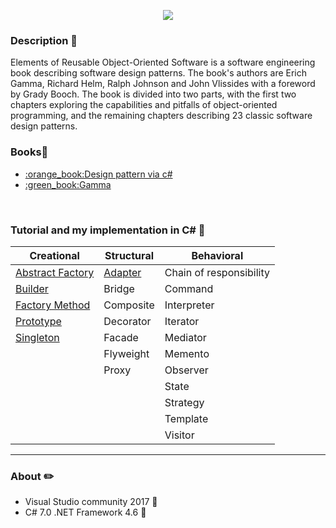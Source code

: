 <p align="center"><img src="http://www.csharptutor.com/Uploads/Originals/design-patterns-in-programming/DisplayImages/3.jpg"></p>


### Description :pushpin:

Elements of Reusable Object-Oriented Software is a software engineering book describing software design patterns. The book's authors are Erich Gamma, Richard Helm, Ralph Johnson and John Vlissides with a foreword by Grady Booch. The book is divided into two parts, with the first two chapters exploring the capabilities and pitfalls of object-oriented programming, and the remaining chapters describing 23 classic software design patterns.

### Books:file_folder:
<ul>
<li><a href="https://drive.google.com/open?id=0By1MH5wlD0LhLTByR3NUclhKbjQ">:orange_book:Design pattern via c#</a>
<li><a href="https://drive.google.com/open?id=0By1MH5wlD0LhS2h6eGJDZlF5d00">:green_book:Gamma</a>
</ul>
<br>

### Tutorial and my implementation in C# :pushpin:

Creational     |  Structural  | Behavioral 
---------------|--------------|-----------|
<a href="https://github.com/VanHakobyan/DesignPatterns/tree/master/Abstract%20Factory">Abstract Factory</a>|	<a href="https://github.com/VanHakobyan/DesignPatterns/tree/master/Adapter">Adapter</a>     |Chain of responsibility
<a href="https://github.com/VanHakobyan/DesignPatterns/tree/master/Builder">Builder</a>	       |Bridge	      |Command	
<a href="https://github.com/VanHakobyan/DesignPatterns/edit/master/FactoryMethod">Factory Method</a> |Composite	    |Interpreter	
<a href="https://github.com/VanHakobyan/DesignPatterns/tree/master/Prototype">Prototype</a>     |Decorator	    |Iterator
<a href="https://github.com/VanHakobyan/DesignPatterns/tree/master/Singleton">Singleton</a>      |Facade	      |Mediator	
&nbsp;         |Flyweight	    |Memento	
&nbsp;         | Proxy        |Observer	
&nbsp;         |&nbsp;        |State	
&nbsp;         | &nbsp;       |Strategy	
&nbsp;         |&nbsp;        |Template 
&nbsp;         |&nbsp;        |Visitor

<hr/>

### About ✏️

* Visual Studio community 2017 📕
* C# 7.0 .NET Framework 4.6 📔









